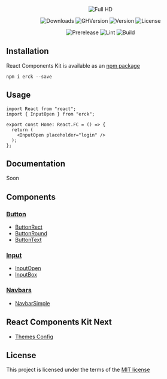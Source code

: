 <div align="center">
  
![Full HD](https://user-images.githubusercontent.com/57585370/107795453-7ae1fb00-6d7a-11eb-8b98-c86154149a8d.png)

![Downloads](https://img.shields.io/npm/dm/erck?style=for-the-badge)
![GHVersion](https://img.shields.io/github/v/release/Ermolaev-Inc/react-components-kit?style=for-the-badge)
![Version](https://img.shields.io/npm/v/erck?style=for-the-badge)
![License](https://img.shields.io/npm/l/erck?style=for-the-badge)


![Prerelease](https://img.shields.io/github/v/release/Ermolaev-Inc/react-components-kit?include_prereleases&label=prerelease)
![Lint](https://github.com/Ermolaev-Inc/react-components-kit/actions/workflows/lint.yml/badge.svg)
![Build](https://github.com/Ermolaev-Inc/react-components-kit/actions/workflows/storybook-build.yml/badge.svg)

</div>

## Installation
React Components Kit is available as an [npm package](https://www.npmjs.com/package/erck)

```
npm i erck --save
```

## Usage
``` tsx
import React from "react";
import { InputOpen } from "erck";

export const Home: React.FC = () => {
  return (
    <InputOpen placeholder="login" />
  );  
};
```
## Documentation
Soon

## Components
### [Button](https://github.com/Ermolaev-Inc/react-components-kit/tree/master/src/stories/Buttons)
- [ButtonRect](https://github.com/Ermolaev-Inc/react-components-kit/tree/master/src/stories/Buttons/ButtonRect)
- [ButtonRound](https://github.com/Ermolaev-Inc/react-components-kit/tree/master/src/stories/Buttons/ButtonRound)
- [ButtonText](https://github.com/Ermolaev-Inc/react-components-kit/tree/master/src/stories/Buttons/ButtonText)

### [Input](https://github.com/Ermolaev-Inc/react-components-kit/tree/master/src/stories/Inputs)
- [InputOpen](https://github.com/Ermolaev-Inc/react-components-kit/tree/master/src/stories/Inputs/InputOpen)
- [InputBox](https://github.com/Ermolaev-Inc/react-components-kit/tree/master/src/stories/Inputs/InputBox)

### [Navbars](https://github.com/Ermolaev-Inc/react-components-kit/tree/navbar-component/src/stories/Navbars)
- [NavbarSimple](https://github.com/Ermolaev-Inc/react-components-kit/tree/navbar-component/src/stories/Navbars/NavbarSimple)

## React Components Kit Next
- [Themes Config](https://github.com/Ermolaev-Inc/react-components-kit/tree/themes-config)

## License
This project is licensed under the terms of the [MIT license](https://github.com/Ermolaev-Inc/react-components-kit/blob/master/LICENSE)

